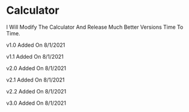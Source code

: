 # Calculator
I Will Modify The Calculator And Release Much Better Versions Time To Time.

v1.0 Added On 8/1/2021

v1.1 Added On 8/1/2021

v2.0 Added On 8/1/2021

v2.1 Added On 8/1/2021

v2.2 Added On 8/1/2021

v3.0 Added On 8/1/2021
